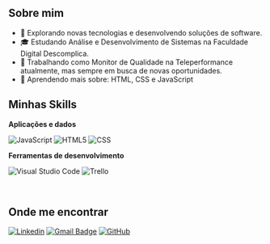## Sobre mim

- 🤔 Explorando novas tecnologias e desenvolvendo soluções de software.
- 🎓 Estudando Análise e Desenvolvimento de Sistemas na Faculdade Digital Descomplica.
- 💼 Trabalhando como Monitor de Qualidade na Teleperformance atualmente, mas sempre em busca de novas oportunidades.
- 🌱 Aprendendo mais sobre: HTML, CSS e JavaScript

## Minhas Skills

**Aplicações e dados**

![JavaScript](https://img.shields.io/badge/-JavaScript-333333?style=flat&logo=javascript)
![HTML5](https://img.shields.io/badge/-HTML5-333333?style=flat&logo=HTML5)
![CSS](https://img.shields.io/badge/-CSS-333333?style=flat&logo=CSS3&logoColor=1572B6)


**Ferramentas de desenvolvimento**

![Visual Studio Code](https://img.shields.io/badge/-Visual%20Studio%20Code-333333?style=flat&logo=visual-studio-code&logoColor=007ACC)
![Trello](https://img.shields.io/badge/-Trello-333333?style=flat&logo=trello&logoColor=007ACC)


<br/>

## Onde me encontrar

[![Linkedin](https://img.shields.io/badge/-thiagodantas-blue?style=flat-square&logo=Linkedin&logoColor=white&link=https://www.linkedin.com/in/thiago-dantas-57356a197/)](https://www.linkedin.com/in/thiago-dantas-57356a197/)
[![Gmail Badge](https://img.shields.io/badge/-thiago.dantas170199@gmail.com.com-006bed?style=flat-square&logo=Gmail&logoColor=white&link=mailto:thiago.dantas170199@gmail.com)](mailto:thiago.dantas170199@gmail.com)
[![GitHub](https://img.shields.io/github/followers/iuricode?label=follow&style=social)](https://github.com/Thdmnzs)
